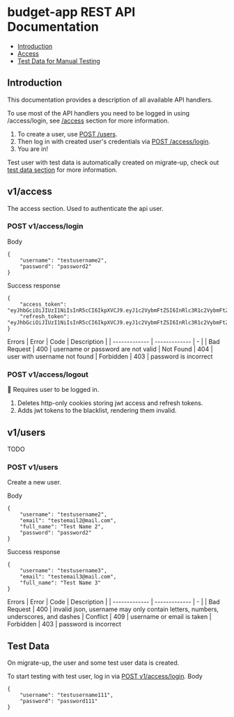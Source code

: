 # budget-app REST API Documentation

* [Introduction](#introduction)
* [Access](#access)
* [Test Data for Manual Testing](#test-data)

## Introduction

This documentation provides a description of all available API handlers.

To use most of the API handlers you need to be logged in using /access/login, see [/access](#access) section for more information.

1. To create a user, use [POST /users](#post-users).
2. Then log in with created user's credentials via [POST /access/login](#post-accesslogin).
3. You are in!

Test user with test data is automatically created on migrate-up, check out [test data section](#test-data) for more information.

## v1/access

The access section. Used to authenticate the api user.

### POST v1/access/login

Body
```
{
    "username": "testusername2",
    "password": "password2"
}
```

Success response
```
{
    "access_token": "eyJhbGciOiJIUzI1NiIsInR5cCI6IkpXVCJ9.eyJ1c2VybmFtZSI6InRlc3R1c2VybmFtZTIiLCJleHAiOjE2ODYxNzIwNzgsIm5iZiI6MTY4NjE3MTE3OCwiaWF0IjoxNjg2MTcxMTc4fQ.Z0SBpqTK_mkHTwP9Re0xCiBA2iLyfgYpi_5PYp4vwAc",
    "refresh_token": "eyJhbGciOiJIUzI1NiIsInR5cCI6IkpXVCJ9.eyJ1c2VybmFtZSI6InRlc3R1c2VybmFtZTIiLCJleHAiOjE2ODc5ODU1NzgsIm5iZiI6MTY4NjE3MTE3OCwiaWF0IjoxNjg2MTcxMTc4fQ.YIz2yiZa94FOGH0qjFOu9FofbANw_mGmHAU1qDxyxqk"
}
```

Errors
| Error             | Code          | Description   |
| -------------     | ------------- | -             |
| Bad Request         | 400  | username or password are not valid
| Not Found      | 404  | user with username not found
| Forbidden | 403 | password is incorrect

### POST v1/access/logout

🔑 Requires user to be logged in.

1. Deletes http-only cookies storing jwt access and refresh tokens.
2. Adds jwt tokens to the blacklist, rendering them invalid.

## v1/users

TODO

### POST v1/users

Create a new user.

Body
```
{
    "username": "testusername2",
    "email": "testemail2@mail.com",
    "full_name": "Test Name 2",
    "password": "password2"
}
```

Success response
```
{
    "username": "testusername3",
    "email": "testemail3@mail.com",
    "full_name": "Test Name 3"
}
```

Errors
| Error             | Code          | Description   |
| -------------     | ------------- | -             |
| Bad Request         | 400  | invalid json, username may only contain letters, numbers, underscores, and dashes
| Conflict      | 409  | username or email is taken
| Forbidden | 403 | password is incorrect

## Test Data

On migrate-up, the user and some test user data is created.

To start testing with test user, log in via [POST v1/access/login](#post-v1accesslogin).
Body
```
{
    "username": "testusername111",
    "password": "password111"
}
```